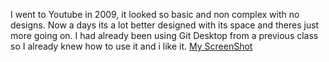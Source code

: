 I went to Youtube in 2009, it looked so basic and non complex with no designs. Now a days its a lot better designed with its space and theres just more going on.
I had already been using Git Desktop from a previous class so I already knew how to use it and i like it.
[My ScreenShot](./images/screenshot.png)
